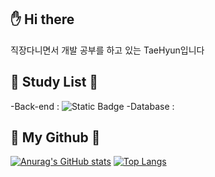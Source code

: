 :hand: Hi there
-
직장다니면서 개발 공부를 하고 있는 TaeHyun입니다

:running: Study List :running:
-
 -Back-end : ![Static Badge](https://img.shields.io/badge/Python-%233776AB?style=flat-square&logo=Python&logoColor=%23FFFFFF)
 -Database : 
 
:hatching_chick: My Github :hatching_chick:
-

[![Anurag's GitHub stats](https://github-readme-stats.vercel.app/api?username=boiled-music)](https://github.com/anuraghazra/github-readme-stats)
[![Top Langs](https://github-readme-stats.vercel.app/api/top-langs/?username=boiled-music)](https://github.com/anuraghazra/github-readme-stats)
